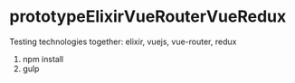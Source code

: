 # prototypeElixirVueRouterVueRedux
Testing technologies together: elixir, vuejs, vue-router, redux

1. npm install
2. gulp

